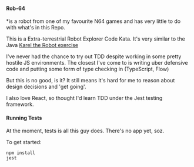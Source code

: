 #### Rob-64 
*is a robot from one of my favourite N64 games and has very little to do with what's in this Repo.

This is a Extra-terrestrial Robot Explorer Code Kata. It's very similar to the Java [Karel the Robot exercise](http://web.stanford.edu/class/archive/cs/cs106a/cs106a.1146/textbook.shtml)

I've never had the chance to try out TDD despite working in some pretty hostile JS environments. 
The closest I've come to is writing uber defensive code and putting some form of type checking in (TypeScript, Flow)

But this is no good, is it? It still means it's hard for me to reason about design decisions and 'get going'.

I also love React, so thought I'd learn TDD under the Jest testing framework.

#### Running Tests

At the moment, tests is all this guy does. There's no app yet, soz.

To get started:
```
npm install
jest
```
